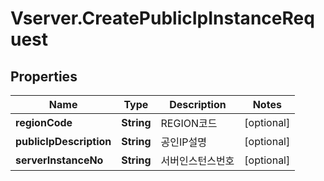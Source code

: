 # Vserver.CreatePublicIpInstanceRequest

## Properties
Name | Type | Description | Notes
------------ | ------------- | ------------- | -------------
**regionCode** | **String** | REGION코드 | [optional] 
**publicIpDescription** | **String** | 공인IP설명 | [optional] 
**serverInstanceNo** | **String** | 서버인스턴스번호 | [optional] 


